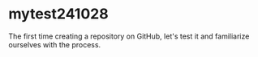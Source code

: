 # mytest241028
The first time creating a repository on GitHub, let's test it and familiarize ourselves with the process.
